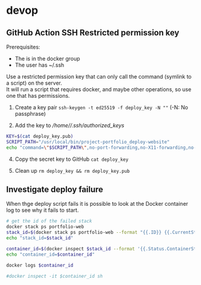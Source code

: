 # devop

## GitHub Action SSH Restricted permission key

Prerequisites:

- The <user> is in the docker group
- The user has ~/.ssh

Use a restricted permission key that can only call the command (symlink to a script) on the server.  
It will run a script that requires docker, and maybe other operations, so use one that has permissions.

1. Create a key pair
   `ssh-keygen -t ed25519 -f deploy_key -N ""` (-N: No passphrase)

2. Add the key to _/home/<user>/.ssh/authorized_keys_

```sh
KEY=$(cat deploy_key.pub)
SCRIPT_PATH="/usr/local/bin/project-portfolio_deploy-website"
echo "command=\"$SCRIPT_PATH\",no-port-forwarding,no-X11-forwarding,no-agent-forwarding,no-pty $KEY" >> ~/.ssh/authorized_keys
```

4. Copy the secret key to GitHub
   `cat deploy_key`

5. Clean up
   `rm deploy_key && rm deploy_key.pub`


## Investigate deploy failure

When thge deploy script fails it is possible to look at the Docker container log to see why it fails to start.  
```sh
# get the id of the failed stack
docker stack ps portfolio-web
stack_id=$(docker stack ps portfolio-web --format "{{.ID}} {{.CurrentState}} {{.Error}}" | grep Failed | awk '{print $1}')
echo "stack_id=$stack_id"

container_id=$(docker inspect $stack_id --format '{{.Status.ContainerStatus.ContainerID}}')
echo "container_id=$container_id"

docker logs $container_id

#docker inspect -it $container_id sh
```

